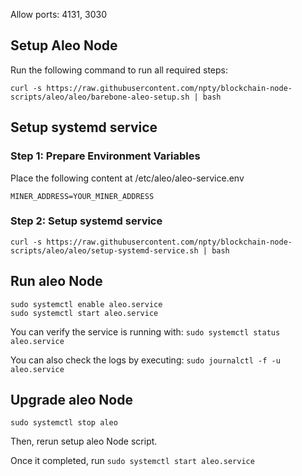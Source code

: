 Allow ports: 4131, 3030

## Setup Aleo Node

Run the following command to run all required steps:

`curl -s https://raw.githubusercontent.com/npty/blockchain-node-scripts/aleo/aleo/barebone-aleo-setup.sh | bash`

## Setup systemd service

### Step 1: Prepare Environment Variables

Place the following content at /etc/aleo/aleo-service.env

```
MINER_ADDRESS=YOUR_MINER_ADDRESS
```

### Step 2: Setup systemd service

`curl -s https://raw.githubusercontent.com/npty/blockchain-node-scripts/aleo/aleo/setup-systemd-service.sh | bash`

## Run aleo Node

```
sudo systemctl enable aleo.service
sudo systemctl start aleo.service
```

You can verify the service is running with:
`sudo systemctl status aleo.service`

You can also check the logs by executing:
`sudo journalctl -f -u aleo.service`

## Upgrade aleo Node

`sudo systemctl stop aleo`

Then, rerun setup aleo Node script.

Once it completed, run `sudo systemctl start aleo.service`
